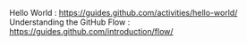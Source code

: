 Hello World : https://guides.github.com/activities/hello-world/
Understanding the GitHub Flow : https://guides.github.com/introduction/flow/
